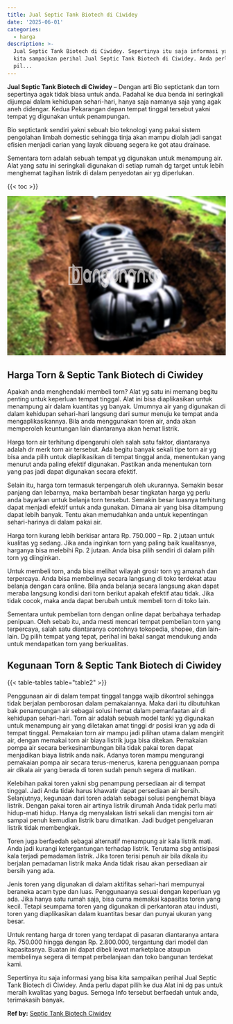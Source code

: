 ```yaml
---
title: Jual Septic Tank Biotech di Ciwidey
date: '2025-06-01'
categories:
  - harga
description: >-
  Jual Septic Tank Biotech di Ciwidey. Sepertinya itu saja informasi yang bisa
  kita sampaikan perihal Jual Septic Tank Biotech di Ciwidey. Anda perlu dapat
  pil...
---
```


**Jual Septic Tank Biotech di Ciwidey** – Dengan arti Bio septictank dan torn sepertinya agak tidak biasa untuk anda. Padahal ke dua benda ini seringkali dijumpai dalam kehidupan sehari-hari, hanya saja namanya saja yang agak aneh didengar. Kedua Pekarangan depan tempat tinggal tersebut yakni tempat yg digunakan untuk penampungan.

Bio septictank sendiri yakni sebuah bio teknologi yang pakai sistem pengolahan limbah domestic sehingga tinja akan mampu diolah jadi sangat efisien menjadi carian yang layak dibuang segera ke got atau drainase.

Sementara torn adalah sebuah tempat yg digunakan untuk menampung air. Alat yang satu ini seringkali digunakan di setiap rumah dg target untuk lebih menghemat tagihan listrik di dalam penyedotan air yg diperlukan.

{{< toc >}}

![Jual Septic Tank Biotech di Ciwidey](/images/jual-bio-septictank-28.png)

## Harga Torn & Septic Tank Biotech di Ciwidey

Apakah anda menghendaki membeli torn? Alat yg satu ini memang begitu penting untuk keperluan tempat tinggal. Alat ini bisa diaplikasikan untuk menampung air dalam kuantitas yg banyak. Umumnya air yang digunakan di dalam kehidupan sehari-hari langsung dari sumur menuju ke tempat anda mengaplikasikannya. Bila anda menggunakan toren air, anda akan memperoleh keuntungan lain diantaranya akan hemat listrik.

Harga torn air terhitung dipengaruhi oleh salah satu faktor, diantaranya adalah dr merk torn air tersebut. Ada begitu banyak sekali tipe torn air yg bisa anda pilih untuk diaplikasikan di tempat tinggal anda, menentukan yang menurut anda paling efektif digunakan. Pastikan anda menentukan torn yang pas jadi dapat digunakan secara efektif.

Selain itu, harga torn termasuk terpengaruh oleh ukurannya. Semakin besar panjang dan lebarnya, maka bertambah besar tingkatan harga yg perlu anda bayarkan untuk belanja torn tersebut. Semakin besar luasnya terhitung dapat menjadi efektif untuk anda gunakan. Dimana air yang bisa ditampung dapat lebih banyak. Tentu akan memudahkan anda untuk kepentingan sehari-harinya di dalam pakai air.

Harga torn kurang lebih berkisar antara Rp. 750.000 – Rp. 2 jutaan untuk kualitas yg sedang. Jika anda inginkan torn yang paling baik kwalitasnya, harganya bisa melebihi Rp. 2 jutaan. Anda bisa pilih sendiri di dalam pilih torn yg diinginkan.

Untuk membeli torn, anda bisa melihat wilayah grosir torn yg amanah dan terpercaya. Anda bisa membelinya secara langsung di toko terdekat atau belanja dengan cara online. Bila anda belanja secara langsung akan dapat meraba langsung kondisi dari torn berikut apakah efektif atau tidak. Jika tidak cocok, maka anda dapat berubah untuk membeli torn di toko lain.

Sementara untuk pembelian torn dengan online dapat berbahaya terhadap penipuan. Oleh sebab itu, anda mesti mencari tempat pembelian torn yang terpercaya, salah satu diantaranya contohnya tokopedia, shopee, dan lain-lain. Dg pilih tempat yang tepat, perihal ini bakal sangat mendukung anda untuk mendapatkan torn yang berkualitas.

## Kegunaan Torn & Septic Tank Biotech di Ciwidey

{{< table-tables table="table2" >}}

Penggunaan air di dalam tempat tinggal tangga wajib dikontrol sehingga tidak berjalan pemborosan dalam pemakaiannya. Maka dari itu dibutuhkan bak penampungan air sebagai solusi hemat dalam pemanfaatan air di kehidupan sehari-hari. Torn air adalah sebuah model tanki yg digunakan untuk menampung air yang diletakan amat tinggi dr posisi kran yg ada di tempat tinggal. Pemakaian torn air mampu jadi pilihan utama dalam mengirit air, dengan memakai torn air biaya listrik juga bisa ditekan. Pemakaian pompa air secara berkesinambungan bila tidak pakai toren dapat menjadikan biaya listrik anda naik. Adanya toren mampu mengurangi pemakaian pompa air secara terus-menerus, karena pengguanaan pompa air dikala air yang berada di toren sudah penuh segera di matikan.

Kelebihan pakai toren yakni sbg penampung persediaan air di tempat tinggal. Jadi Anda tidak harus khawatir dapat persediaan air bersih. Selanjutnya, kegunaan dari toren adalah sebagai solusi penghemat biaya listrik. Dengan pakai toren air artinya listrik dirumah Anda tidak perlu mati hidup-mati hidup. Hanya dg menyalakan listri sekali dan mengisi torn air sampai penuh kemudian listrik baru dimatikan. Jadi budget pengeluaran listrik tidak membengkak.

Toren juga berfaedah sebagai alternatif menampung air kala listrik mati. Anda jadi kurangi ketergantungan terhadap listrik. Terutama sbg antisipasi kala terjadi pemadaman listrik. Jika toren terisi penuh air bila dikala itu berjalan pemadaman listrik maka Anda tidak risau akan persediaan air bersih yang ada.

Jenis toren yang digunakan di dalam aktifitas sehari-hari mempunyai beraneka acam type dan luas. Penggunaanya sesuai dengan keperluan yg ada. Jika hanya satu rumah saja, bisa cuma memakai kapasitas toren yang kecil. Tetapi seumpama toren yang digunakan di perkantoran atau industi, toren yang diaplikasikan dalam kuantitas besar dan punyai ukuran yang besar.

Untuk rentang harga dr toren yang terdapat di pasaran diantaranya antara Rp. 750.000 hingga dengan Rp. 2.800.000, tergantung dari model dan kapasitasnya. Buatan ini dapat dibeli lewat marketplace ataupun membelinya segera di tempat perbelanjaan dan toko bangunan terdekat kami.

Sepertinya itu saja informasi yang bisa kita sampaikan perihal Jual Septic Tank Biotech di Ciwidey. Anda perlu dapat pilih ke dua Alat ini dg pas untuk meraih kwalitas yang bagus. Semoga Info tersebut berfaedah untuk anda, terimakasih banyak.

**Ref by:** [Septic Tank Biotech Ciwidey](https://id.wikipedia.org/wiki/Septic)
